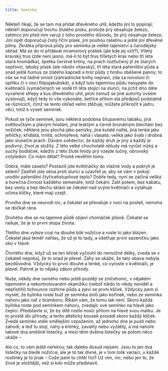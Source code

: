 ```yaml
---
title: Semínka
---
```


Někteří říkají, že se tam má přidat dřevěného uhlí, kdežto jiní to popírají; někteří doporučují trochu žlutého písku, protože prý obsahuje železo, zatímco jiní před ním varují z toho prostého důvodu, že prý obsahuje železo. Jiní opět doporučují čistý říční písek, jiní pouhou rašelinu a ještě jiní dřevěné piliny. Zkrátka příprava půdy pro semínka je veliké tajemství a čarodějský obřad. Má se do ní přidávat mramorový prášek (ale kde jej vzít?), tříletý kravský trus (zde není jasno, má-li to být trus tříletých krav nebo tři léta stará hromádka), špetka čerstvé krtiny, na prach roztlučený jíl ze starých vepřovic, labský písek (ale nikoliv vltavský), tři léta stará pařeništní půda a snad ještě humus ze zlatého kapradí a hrst půdy z hrobu oběšené panny; to vše se má řádně smísit (zahradnické knihy nepraví, zda za novoluní či úplňku či v noci filipojakubské), a když tuto tajemnou půdu nasypete do květináčů (vymáčených ve vodě tři léta stojící na slunci, na jichž dno dáte vyvařené střepy a kus dřevěného uhlí, proti čemuž se jiné autority ovšem vyslovují), když tedy to vše vykonáte, šetříce přitom sta předpisů podstatně se různících, čímž se tento obřad velmi ztěžuje, můžete přikročit k jádru věci, totiž k vysetí semínek.

Pokud se týče semínek, jsou některá podobna šňupavému tabáku, jiná světloučkým a plavým hnidám, jiná lesklým a černě brunátným blechám bez nožiček; některá jsou plochá jako penízky, jiná kulatě nalitá, jiná tenká jako jehličky; křídlatá, trnitá, ochmýřená, nahá i vlasatá; veliká jako šváb i drobná jako sluneční prach. Dávám svědectví, že každý druh je jiný a každý je podivný; život je složitý. Z této velké chocholaté obludy má vyrůst nízký a suchý bodláček, kdežto z této žluté hnidy prý vzejde tučný, obrovský cotyledon. Co mám dělat? Prostě nevěřím tomu.

Dobrá, máte zaseto? Postavili jste květináčky do vlažné vody a pokryli je sklem? Zastřeli jste okna proti slunci a uzavřeli je, aby se vám v pokoji urodilo pařeništní čtyřicetistupňové teplo? Dobře tedy, nyní se začíná veliká a horečná činnost každého semenáře, totiž čekání. Zalit potem, bez kabátu, bez vesty a bez dechu sklání se čekatel nad svými květináči a vytahuje očima klíčky, které mají vzejít.

Prvního dne se neurodí nic; a čekatel se převaluje v noci na posteli, nemoha se dočkat rána.

Druhého dne se na tajemné půdě objeví chomáček plísně. Čekatel se raduje, že je to první stopa života.

Třetího dne vyleze cosi na dlouhé bílé nožičce a roste to jako blázen. Čekatel jásá téměř nahlas, že už je to tady, a ošetřuje první sazeničku jako oko v hlavě.

Čtvrtého dne, když už se ten klíček vyčouhl do nemožné délky, zvedá se v čekateli nepokoj, že to snad je plevel. Záhy se ukáže, že tato obava nebyla bezdůvodná. Vždycky to první dlouhé a tenké, co vyroste v květináči, je plevel. Patrně je to nějaký zákon přírody.

Nuže, někdy dne osmého nebo ještě později se zničehonic, v nějakém tajemném a nekontrolovaném okamžiku (neboť nikdo to nikdy neviděl a nepřistihl) tichounce rozhrne půda a zjeví se první klíček. Vždycky jsem si myslel, že bylinka roste buď ze semínka dolů jako kořínek, nebo ze semínka nahoru jako nať z bramboru. Říkám vám, že tomu tak není. Skoro každá bylinka roste pod semínkem nahoru, zvedajíc své semínko na hlavě jako čepici. Představte si, že by dítě rostlo nosíc přitom na hlavě svou matku. Je to prostě div přírody; a tento atletický kousek provádí skoro každý klíček. Zvedá semínko stále smělejším vzpažením, až jednoho dne je pustí nebo zahodí; a teď tu stojí, nahý a křehký, zavalitý nebo vyzáblý, a má nahoře takové dva směšné lístečky, a mezi těmi dvěma lístečky se potom něco ukáže –

Ale co, to vám ještě neřeknu; tak daleko dosud nejsem. Jsou to jen dva lístečky na bledé nožičce, ale je to tak divné, je v tom tolik variací, u každé rostlinky je to jinak – Cože jsem to chtěl říci? Už vím, nic; nebo jen to, že život je složitější, než si kdo může představit.

